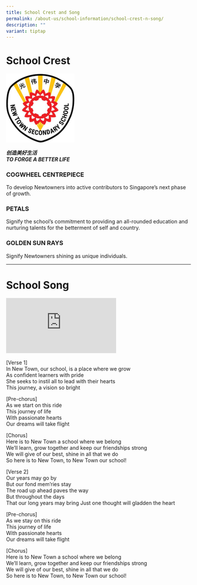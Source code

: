 ```yaml
---
title: School Crest and Song
permalink: /about-us/school-information/school-crest-n-song/
description: ""
variant: tiptap
---
```

<h1>School Crest</h1>
<div class="isomer-image-wrapper">
<img style="width: 37%;" height="auto" width="100%" src="/images/School%20Crest/ntss%20crest%20(transparent%20bg).png">
</div>
<p><strong><em>创造美好生活</em></strong> 
<br><strong><em>TO FORGE A BETTER LIFE</em></strong>
</p>
<h3>COGWHEEL CENTREPIECE</h3>
<p>To develop Newtowners into active contributors to Singapore’s next phase
of growth.</p>
<h3>PETALS</h3>
<p>Signify the school’s commitment to providing an all-rounded education
and nurturing talents for the betterment of self and country.</p>
<h3>GOLDEN SUN RAYS</h3>
<p>Signify Newtowners shining as unique individuals.</p>
<hr>
<h1>School Song</h1>
<div class="iframe-wrapper">
<iframe allowfullscreen="true" frameborder="0" src="https://www.youtube.com/embed/Lp96bcjcWo4?si=lF9wQOFvXbzknQT2"></iframe>
</div>
<p>[Verse 1]
<br>In New Town, our school, is a place where we grow
<br>As confident learners with pride
<br>She seeks to instil all to lead with their hearts
<br>This journey, a vision so bright</p>
<p>[Pre-chorus]
<br>As we start on this ride
<br>This journey of life
<br>With passionate hearts
<br>Our dreams will take flight</p>
<p>[Chorus]
<br>Here is to New Town a school where we belong
<br>We’ll learn, grow together and keep our friendships strong
<br>We will give of our best, shine in all that we do
<br>So here is to New Town, to New Town our school!</p>
<p>[Verse 2]
<br>Our years may go by
<br>But our fond mem’ries stay
<br>The road up ahead paves the way
<br>But throughout the days
<br>That our long years may bring Just one thought will gladden the heart</p>
<p>[Pre-chorus]
<br>As we stay on this ride
<br>This journey of life
<br>With passionate hearts
<br>Our dreams will take flight</p>
<p>[Chorus]
<br>Here is to New Town a school where we belong
<br>We’ll learn, grow together and keep our friendships strong
<br>We will give of our best, shine in all that we do
<br>So here is to New Town, to New Town our school!</p>
<p></p>